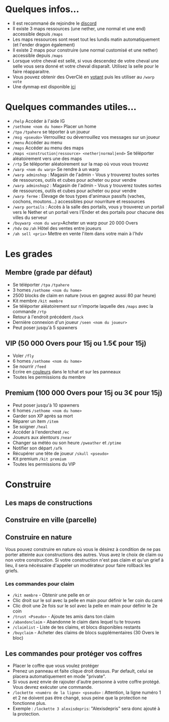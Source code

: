 # Quelques infos...
* Il est recommané de rejoindre le [discord](http://over2craft.com/discord)
* Il existe 3 maps ressources (une nether, une normal et une end) accessible depuis `/maps`
* Les maps ressources sont reset tout les lundis matin automatiquement (et l'ender dragon également)
* Il existe 2 maps pour construire (une normal customisé et une nether) accessible depuis `/maps`
* Lorsque votre cheval est sellé, si vous descendez de votre cheval une selle vous sera donné et votre cheval disparaît. Utilisez la selle pour le faire réapparaitre.
* Vous pouvez obtenir des OverClé en [votant](http://over2craft.com/vote) puis les utiliser au `/warp vote`
* Une dynmap est disponible [ici](http://over2craft.com/dynmap)

# Quelques commandes utiles...
* `/help` Accéder à l'aide IG
* `/sethome <nom du home>` Placer un home
* `/tpa` `/tpahere` se téporter à un joueur
* `/msg <pseudo>` Verrouillez ou déverrouillez vos messages sur un joueur
* `/menu` Accéder au menu
* `/maps` Accéder au menu des maps 
* `/maps <construction|ressource> <nether|normal|end>` Se téléporter aléatoirement vers une des maps 
* `/rtp` Se téléporter aléatoirement sur la map où vous vous trouvez 
* `/warp <nom du warp>` Se rendre à un warp
* `/warp adminshop` : Magasin de l'admin - Vous y trouverez toutes sortes de ressources, outils et cubes pour acheter ou pour vendre
* `/warp adminshop2` : Magasin de l'admin - Vous y trouverez toutes sortes de ressources, outils et cubes pour acheter ou pour vendre
* `/warp ferme` : Élevage de tous types d'animaux passifs (vaches, cochons, moutons...) accessibles pour nourriture et ressources
* `/warp portails` : Accès à la salle des portails, vous y trouverez un portail vers le Nether et un portail vers l'Ender et des portails pour chacune des villes du serveur
* `/buywarp <nom du warp>`Acheter un warp pour 20 000 Overs
* `/hdv` ou `/ah` Hôtel des ventes entre joueurs
* `/ah sell <prix>` Mettre en vente l'item dans votre main à l'hdv

# Les grades 

## Membre (grade par défaut)
* Se téléporter `/tpa` `/tpahere`
* 3 homes `/sethome <nom du home>`
* 2500 blocks de claim en nature (vous en gagnez aussi 80 par heure)
* Kit membre `/kit membre`
* Se téléporter aléatoirement sur n'importe laquelle des `/maps` avec la commande `/rtp`
* Retour à l'endroit précédent `/back`
* Dernière connexion d'un joueur `/seen <nom du joueur>`
* Peut poser jusqu'à 5 spawners

## VIP (50 000 Overs pour 15j ou 1.5€ pour 15j)
* Voler `/fly`
* 6 homes `/sethome <nom du home>`
* Se nourrir `/feed`
* Ecrire en [couleurs](https://static.planetminecraft.com/files/resource_media/screenshot/1444/minecraftcolourcodes8294254.jpg) dans le tchat et sur les panneaux 
* Toutes les permissions du membre

## Premium (100 000 Overs pour 15j ou 3€ pour 15j)
* Peut poser jusqu'à 10 spawners
* 6 homes `/sethome <nom du home>`
* Garder son XP après sa mort 
* Réparer un item `/item`
* Se soigner `/heal`
* Accéder à l'enderchest `/ec`
* Joueurs aux alentours `/near`
* Changer sa météo ou son heure `/pweather` et `/ptime`
* Notifier son départ `/afk`
* Récupérer une tête de joueur `/skull <pseudo>`
* Kit premium `/kit premium`
* Toutes les permissions du VIP


# Construire 

## Les maps de constructions 

## Construire en ville (parcelle)

## Construire en nature
Vous pouvez construire en nature où vous le désirez à condition de ne pas porter atteinte aux constructions des autres. 
Vous avez le choix de claim ou non votre construction. Si votre construction n'est pas claim et qu'un grief à lieu, il sera nécéssaire
d'appeler un modérateur pour faire rollback les griefs. 

### Les commandes pour claim 
* `/kit membre` - Obtenir une pelle en or
* Clic droit sur le sol avec la pelle en main pour définir le 1er coin du carré
* Clic droit une 2e fois sur le sol avec la pelle en main pour définir le 2e coin
* `/trust <Pseudo>` - Ajoute tes amis dans ton claim
* `/abandonclaim` - Abandonne le claim dans lequel tu te trouves
* `/claimlist` - Liste de tes claims, et blocs disponibles restants
* `/buyclaim` - Acheter des claims de blocs supplémentaires (30 Overs le bloc)

## Les commandes pour protéger vos coffres
* Placer le coffre que vous voulez protéger
* Prenez un panneau et faite clique droit dessus. Par default, celui se placera automatiquement en mode "private".
* Si vous avez envie de rajouter d'autre personne à votre coffre protégé. Vous devrez exécuter une commande.
* `/lockette <numéro de la ligne> <pseudo>` : Attention, la ligne numéro 1 et 2 ne doivent pas être changé, sous peine que la protection ne fonctionne plus.
* Exemple : `/lockette 3 alexisdepris`: "Alexisdepris" sera donc ajouté à la protection.
